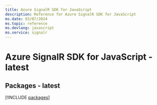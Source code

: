 ```yaml
---
title: Azure SignalR SDK for JavaScript
description: Reference for Azure SignalR SDK for JavaScript
ms.date: 03/07/2024
ms.topic: reference
ms.devlang: javascript
ms.service: signalr
---
```

# Azure SignalR SDK for JavaScript - latest
## Packages - latest
[!INCLUDE [packages](signalr-index.md)]